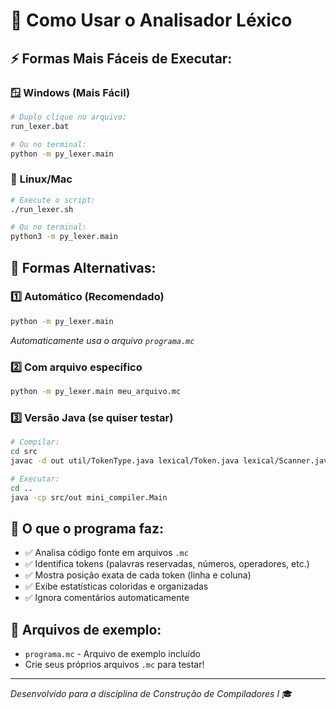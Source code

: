 # 🚀 Como Usar o Analisador Léxico

## ⚡ Formas Mais Fáceis de Executar:

### 🪟 **Windows (Mais Fácil)**
```bash
# Duplo clique no arquivo:
run_lexer.bat

# Ou no terminal:
python -m py_lexer.main
```

### 🐧 **Linux/Mac**
```bash
# Execute o script:
./run_lexer.sh

# Ou no terminal:
python3 -m py_lexer.main
```

## 📝 **Formas Alternativas:**

### 1️⃣ **Automático (Recomendado)**
```bash
python -m py_lexer.main
```
*Automaticamente usa o arquivo `programa.mc`*

### 2️⃣ **Com arquivo específico**
```bash
python -m py_lexer.main meu_arquivo.mc
```

### 3️⃣ **Versão Java (se quiser testar)**
```bash
# Compilar:
cd src
javac -d out util/TokenType.java lexical/Token.java lexical/Scanner.java mini_compiler/Main.java

# Executar:
cd ..
java -cp src/out mini_compiler.Main
```

## 🎯 **O que o programa faz:**
- ✅ Analisa código fonte em arquivos `.mc`
- ✅ Identifica tokens (palavras reservadas, números, operadores, etc.)
- ✅ Mostra posição exata de cada token (linha e coluna)
- ✅ Exibe estatísticas coloridas e organizadas
- ✅ Ignora comentários automaticamente

## 📁 **Arquivos de exemplo:**
- `programa.mc` - Arquivo de exemplo incluído
- Crie seus próprios arquivos `.mc` para testar!

---
*Desenvolvido para a disciplina de Construção de Compiladores I* 🎓

